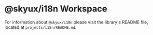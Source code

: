 # @skyux/i18n Workspace

For information about `@skyux/i18n` please visit the library's README file, located at `projects/i18n/README.md`.
